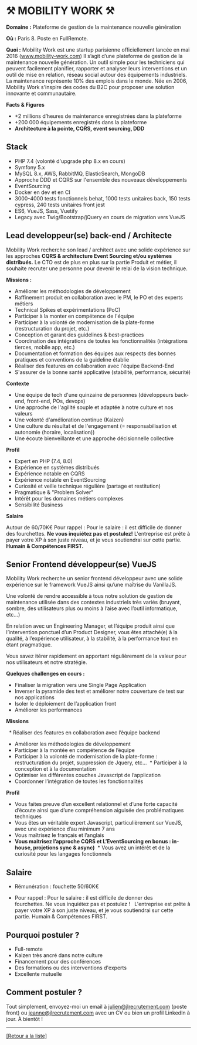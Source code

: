 # ⚒️ MOBILITY WORK ⚒️

**Domaine :**  Plateforme de gestion de la maintenance nouvelle génération

**Où :** Paris 8. Poste en FullRemote. 

**Quoi :** Mobility Work est une startup parisienne officiellement lancée en mai 2016 (www.mobility-work.com) Il s’agit d’une plateforme de gestion de la maintenance nouvelle génération. Un outil simple pour les techniciens qui peuvent facilement planifier, rapporter et analyser leurs interventions et un outil de mise en relation, réseau social autour des équipements industriels. La maintenance représente 10% des emplois dans le monde. Née en 2006, Mobility Work s'inspire des codes du B2C pour proposer une solution innovante et communautaire.

**Facts & Figures**

* +2 millions d’heures de maintenance enregistrées dans la plateforme
* +200 000 équipements enregistrés dans la plateforme
* **Architecture à la pointe, CQRS, event sourcing, DDD**

## Stack

* PHP 7.4 (volonté d'upgrade php 8.x en cours)
* Symfony 5.x
* MySQL 8.x, AWS, RabbitMQ, ElasticSearch, MongoDB
* Approche DDD et CQRS sur l'ensemble des nouveaux développements
* EventSourcing
* Docker en dev et en CI
* 3000-4000 tests fonctionnels behat, 1000 tests unitaires back, 150 tests cypress, 240
tests unitaires front jest
* ES6, VueJS, Sass, Vuetify
* Legacy avec Twig/Bootstrap/jQuery en cours de migration vers VueJS

## **Lead developpeur(se) back-end / Architecte**

Mobility Work recherche son lead / architect avec une solide expérience sur les approches **CQRS & architecture Event Sourcing et/ou systèmes distribués.**
Le CTO est de plus en plus sur la partie Produit et métier, il souhaite recruter une personne pour devenir le relai de la vision technique.

**Missions :**

* Améliorer les méthodologies de développement
* Raffinement produit en collaboration avec le PM, le PO et des experts métiers
* Technical Spikes et expérimentations (PoC)
* Participer à la monter en compétence de l'équipe
* Participer à la volonté de modernisation de la plate-forme (restructuration du projet,
etc.)
* Conception et garant des guidelines & best-practices
* Coordination des intégrations de toutes les fonctionnalités (intégrations tierces,
mobile app, etc.)
* Documentation et formation des équipes aux respects des bonnes pratiques et
conventions de la guideline établie
* Réaliser des features en collaboration avec l'équipe Backend-End
* S'assurer de la bonne santé applicative (stabilité, performance, sécurité)

**Contexte**

* Une équipe de tech d'une quinzaine de personnes (développeurs back-end, front-end, POs, devops)
* Une approche de l'agilité souple et adaptée à notre culture et nos valeurs
* Une volonté d'amélioration continue (Kaizen)
* Une culture du résultat et de l'engagement (= responsabilisation et autonomie
(horaire, localisation))
* Une écoute bienveillante et une approche décisionnelle collective

**Profil**

* Expert en PHP (7.4, 8.0)
* Expérience en systèmes distribués
* Expérience notable en CQRS
* Expérience notable en EventSourcing
* Curiosité et veille technique régulière (partage et restitution)
* Pragmatique & "Problem Solver"
* Intérêt pour les domaines métiers complexes
* Sensibilité Business

**Salaire**

Autour de 60/70K€
Pour rappel :  Pour le salaire : il est difficile de donner des fourchettes. **Ne vous inquiétez pas et postulez!** L'entreprise est prête à payer votre XP à son juste niveau, et je vous soutiendrai sur cette partie. **Humain & Compétences FIRST.**

## **Senior Frontend développeur(se) VueJS  **

Mobility Work recherche un senior frontend développeur avec une solide expérience sur le framework VueJS ainsi qu’une maîtrise du VanillaJS.  

Une volonté de rendre accessible à tous notre solution de gestion de maintenance utilisée dans des contextes industriels très variés (bruyant, sombre, des utilisateurs plus ou moins à l’aise avec l’outil informatique, etc…)   

En relation avec un Engineering Manager, et l’équipe produit ainsi que l’intervention ponctuel d’un Product Designer, vous êtes attaché(e) à la qualité, à l’expérience utilisateur, à la stabilité, à la performance tout en étant pragmatique. 

Vous savez itérer rapidement en apportant régulièrement de la valeur pour nos utilisateurs et notre stratégie.   

**Quelques challenges en cours : **

* Finaliser la migration vers une Single Page Application 
* Inverser la pyramide des test et améliorer notre couverture de test sur nos applications
* Isoler le déploiement de l’application front 
* Améliorer les performances 

**Missions**

  * Réaliser des features en collaboration avec l’équipe backend 
* Améliorer les méthodologies de développement 
* Participer à la montée en compétence de l’équipe 
* Participer à la volonté de modernisation de la plate-forme : restructuration du projet, suppression de Jquery, etc…  * Participer à la conception et à la documentation 
* Optimiser les différentes couches Javascript de l’application 
* Coordonner l’intégration de toutes les fonctionnalités   

**Profil**

* Vous faites preuve d’un excellent relationnel et d’une forte capacité d’écoute ainsi que d’une compréhension aiguisée des problématiques techniques  
* Vous êtes un véritable expert Javascript, particulièrement sur VueJS, avec une expérience d’au minimum 7 ans 
* Vous maîtrisez le français et l’anglais  
* **Vous maitrisez l’approche CQRS et L’EventSourcing en bonus : in-house, projetions sync & async)**
 * Vous avez un intérêt et de la curiosité pour les langages fonctionnels 


## Salaire 

* Rémunération : fouchette 50/60K€

* Pour rappel : Pour le salaire : il est difficile de donner des fourchettes. Ne vous inquiétez pas et postulez !   L'entreprise est prête à payer votre XP à son juste niveau, et je vous soutiendrai sur cette partie. Humain & Compétences FIRST. 

## Pourquoi postuler ?

* Full-remote
* Kaizen très ancré dans notre culture
* Financement pour des conférences
* Des formations ou des interventions d'experts
* Excellente mutuelle

## Comment postuler ?

Tout simplement, envoyez-moi un email à julien@jlrecrutement.com (poste front) ou jeanne@jlrecrutement.com avec un CV ou bien un profil LinkedIn à jour. À bientôt ! 

----
<a href="https://github.com/jlondiche/job-board-php/blob/master/README.md">[Retour a la liste]</a>